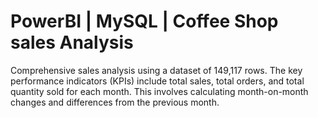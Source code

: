 # **PowerBI | MySQL | Coffee Shop sales Analysis**
Comprehensive sales analysis using a dataset of 149,117 rows. The key performance indicators (KPIs) include total sales, total orders, and total quantity sold for each month. This involves calculating month-on-month changes and differences from the previous month.
